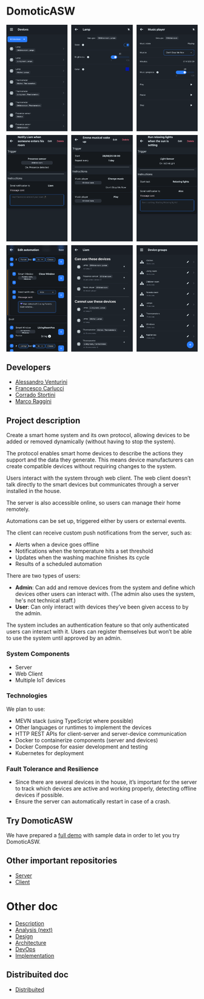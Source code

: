 # DomoticASW

<div style="display: flex; justify-content: space-between; flex-wrap: wrap; row-gap: 10px;">
    <img style="width: 32%;" src="./img/devices.png" alt="Screenshot devices">
    <img style="width: 32%;" src="./img/lamp.png" alt="Screenshot lamp">
    <img style="width: 32%;" src="./img/music-player.png" alt="Screenshot music-player">
    <img style="width: 32%;" src="./img/liam-presence-automation.png" alt="Screenshot liam-presence-automation">
    <img style="width: 32%;" src="./img/emma-musica-wakeup.png" alt="Screenshot emma-musica-wakeup">
    <img style="width: 32%;" src="./img/relaxing-lights-sun-setting.png" alt="Screenshot relaxing-lights-sun-setting">
    <img style="width: 32%;" src="./img/edit-automation.png" alt="Screenshot edit-automation">
    <img style="width: 32%;" src="./img/liam-permissions.png" alt="Screenshot liam-permissions">
    <img style="width: 32%;" src="./img/device-groups.png" alt="Screenshot device-groups">
</div>

## Developers

- [Alessandro Venturini](mailto:alessandro.venturin6@studio.unibo.it)
- [Francesco Carlucci](mailto:francesco.carlucci6@studio.unibo.it)
- [Corrado Stortini](mailto:corrado.stortini2@studio.unibo.it)
- [Marco Raggini](mailto:marco.raggini2@studio.unibo.it)

## Project description

Create a smart home system and its own protocol, allowing devices to be added or removed dynamically (without having to stop the system).

The protocol enables smart home devices to describe the actions they support and the data they generate.
This means device manufacturers can create compatible devices without requiring changes to the system.

Users interact with the system through web client.
The web client doesn’t talk directly to the smart devices but communicates through a server installed in the house.

The server is also accessible online, so users can manage their home remotely.

Automations can be set up, triggered either by users or external events.

The client can receive custom push notifications from the server, such as:

- Alerts when a device goes offline
- Notifications when the temperature hits a set threshold
- Updates when the washing machine finishes its cycle
- Results of a scheduled automation

There are two types of users:

- **Admin**: Can add and remove devices from the system and define which devices other users can interact with. (The admin also uses the system, he's not technical staff.)
- **User**: Can only interact with devices they’ve been given access to by the admin.

The system includes an authentication feature so that only authenticated users can interact with it.
Users can register themselves but won’t be able to use the system until approved by an admin.

### System Components

- Server
- Web Client
- Multiple IoT devices

### Technologies

We plan to use:

- MEVN stack (using TypeScript where possible)
- Other languages or runtimes to implement the devices
- HTTP REST APIs for client-server and server-device communication
- Docker to containerize components (server and devices)
- Docker Compose for easier development and testing
- Kubernetes for deployment

### Fault Tolerance and Resilience

- Since there are several devices in the house, it’s important for the server to track which devices are active and working properly, detecting offline devices if possible.
- Ensure the server can automatically restart in case of a crash.

## Try DomoticASW

We have prepared a [full demo](https://github.com/DomoticASW/demo) with sample data in order to let you try DomoticASW.

## Other important repositories

- [Server](https://github.com/DomoticASW/server)
- [Client](https://github.com/DomoticASW/client)

# Other doc

- [Description](./README.md)
- [Analysis (next)](./01-Analysis.md)
- [Design](./02-Design.md)
- [Architecture](./03-Architecture.md)
- [DevOps](./04-DevOps.md)
- [Implementation](./05-Implementation.md)

## Distribuited doc

- [Distribuited](./06-Distribuited.md)